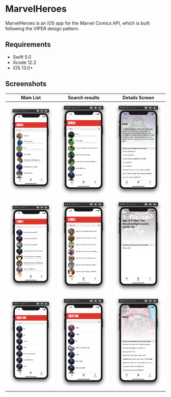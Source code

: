 # MarvelHeroes
MarvelHeroes is an iOS app for the Marvel Comics API, which is built following the VIPER design pattern. 

## Requirements

* Swift 5.0
* Xcode 12.2
* iOS 13.0+


## Screenshots

Main List | Search results | Details Screen
------------ | ------------- | -------------
![GitHub Logo](https://github.com/K-Khud/Marvel/blob/master/1.png) | ![GitHub Logo](https://github.com/K-Khud/Marvel/blob/master/2.png) | ![GitHub Logo](https://github.com/K-Khud/Marvel/blob/master/3.png)
![GitHub Logo](https://github.com/K-Khud/Marvel/blob/master/4.png) | ![GitHub Logo](https://github.com/K-Khud/Marvel/blob/master/5.png) | ![GitHub Logo](https://github.com/K-Khud/Marvel/blob/master/6.png)
![GitHub Logo](https://github.com/K-Khud/Marvel/blob/master/7.png) | ![GitHub Logo](https://github.com/K-Khud/Marvel/blob/master/8.png) | ![GitHub Logo](https://github.com/K-Khud/Marvel/blob/master/9.png)
